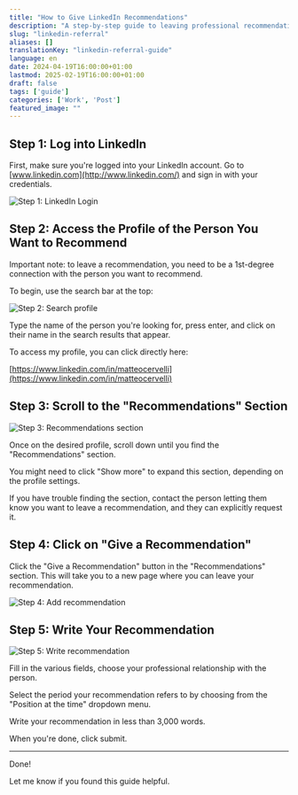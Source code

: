 ```yaml
---
title: "How to Give LinkedIn Recommendations"
description: "A step-by-step guide to leaving professional recommendations on LinkedIn"
slug: "linkedin-referral"
aliases: []
translationKey: "linkedin-referral-guide"
language: en
date: 2024-04-19T16:00:00+01:00
lastmod: 2025-02-19T16:00:00+01:00
draft: false
tags: ['guide']
categories: ['Work', 'Post']
featured_image: ""
---
```


## Step 1: Log into LinkedIn

First, make sure you're logged into your LinkedIn account. Go to [www.linkedin.com](http://www.linkedin.com/) and sign in with your credentials.

![Step 1: LinkedIn Login](/images/linkedin-referral/1.png)

## Step 2: Access the Profile of the Person You Want to Recommend

Important note: to leave a recommendation, you need to be a 1st-degree connection with the person you want to recommend.

To begin, use the search bar at the top:

![Step 2: Search profile](/images/linkedin-referral/2.png)

Type the name of the person you're looking for, press enter, and click on their name in the search results that appear.

To access my profile, you can click directly here:

[https://www.linkedin.com/in/matteocervelli](https://www.linkedin.com/in/matteocervelli)

## Step 3: Scroll to the "Recommendations" Section

![Step 3: Recommendations section](/images/linkedin-referral/3.png)

Once on the desired profile, scroll down until you find the "Recommendations" section.

You might need to click "Show more" to expand this section, depending on the profile settings.

If you have trouble finding the section, contact the person letting them know you want to leave a recommendation, and they can explicitly request it.

## Step 4: Click on "Give a Recommendation"

Click the "Give a Recommendation" button in the "Recommendations" section. This will take you to a new page where you can leave your recommendation.

![Step 4: Add recommendation](/images/linkedin-referral/4.png)

## Step 5: Write Your Recommendation

![Step 5: Write recommendation](/images/linkedin-referral/5.png)

Fill in the various fields, choose your professional relationship with the person.

Select the period your recommendation refers to by choosing from the "Position at the time" dropdown menu.

Write your recommendation in less than 3,000 words.

When you're done, click submit.

---

Done!

Let me know if you found this guide helpful.
